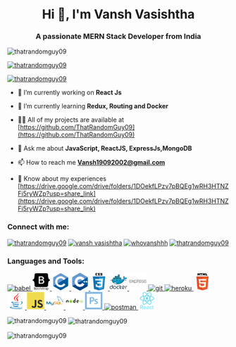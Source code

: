 <h1 align="center">Hi 👋, I'm Vansh Vasishtha</h1>
<h3 align="center">A passionate MERN Stack Developer from India</h3>



<p align="left"> <img src="https://komarev.com/ghpvc/?username=thatrandomguy09&label=Profile%20views&color=0e75b6&style=flat" alt="thatrandomguy09" /> </p>

<p align="left"> <a href="https://github.com/ryo-ma/github-profile-trophy"><img src="https://github-profile-trophy.vercel.app/?username=thatrandomguy09" alt="thatrandomguy09" /></a> </p>

<p align="left"> <a href="https://twitter.com/thatrandomguy09" target="blank"><img src="https://img.shields.io/twitter/follow/thatrandomguy09?logo=twitter&style=for-the-badge" alt="thatrandomguy09" /></a> </p>

- 🔭 I’m currently working on **React Js**

- 🌱 I’m currently learning **Redux, Routing and Docker**

- 👨‍💻 All of my projects are available at [https://github.com/ThatRandomGuy09](https://github.com/ThatRandomGuy09)

- 💬 Ask me about **JavaScript, ReactJS, ExpressJs,MongoDB**

- 📫 How to reach me **Vansh19092002@gmail.com**

- 📄 Know about my experiences [https://drive.google.com/drive/folders/1DOekfLPzv7pBQEg1wRH3HTNZFi5ryWZp?usp=share_link](https://drive.google.com/drive/folders/1DOekfLPzv7pBQEg1wRH3HTNZFi5ryWZp?usp=share_link)

<h3 align="left">Connect with me:</h3>
<p align="left">
<a href="https://twitter.com/thatrandomguy09" target="blank"><img align="center" src="https://raw.githubusercontent.com/rahuldkjain/github-profile-readme-generator/master/src/images/icons/Social/twitter.svg" alt="thatrandomguy09" height="30" width="40" /></a>
<a href="https://fb.com/vansh vasishtha" target="blank"><img align="center" src="https://raw.githubusercontent.com/rahuldkjain/github-profile-readme-generator/master/src/images/icons/Social/facebook.svg" alt="vansh vasishtha" height="30" width="40" /></a>
<a href="https://instagram.com/whovanshhh" target="blank"><img align="center" src="https://raw.githubusercontent.com/rahuldkjain/github-profile-readme-generator/master/src/images/icons/Social/instagram.svg" alt="whovanshhh" height="30" width="40" /></a>
<a href="https://www.leetcode.com/thatrandomguy09" target="blank"><img align="center" src="https://raw.githubusercontent.com/rahuldkjain/github-profile-readme-generator/master/src/images/icons/Social/leet-code.svg" alt="thatrandomguy09" height="30" width="40" /></a>
</p>

<h3 align="left">Languages and Tools:</h3>
<p align="left"> <a href="https://babeljs.io/" target="_blank" rel="noreferrer"> <img src="https://www.vectorlogo.zone/logos/babeljs/babeljs-icon.svg" alt="babel" width="40" height="40"/> </a> <a href="https://getbootstrap.com" target="_blank" rel="noreferrer"> <img src="https://raw.githubusercontent.com/devicons/devicon/master/icons/bootstrap/bootstrap-plain-wordmark.svg" alt="bootstrap" width="40" height="40"/> </a> <a href="https://www.cprogramming.com/" target="_blank" rel="noreferrer"> <img src="https://raw.githubusercontent.com/devicons/devicon/master/icons/c/c-original.svg" alt="c" width="40" height="40"/> </a> <a href="https://www.w3schools.com/cpp/" target="_blank" rel="noreferrer"> <img src="https://raw.githubusercontent.com/devicons/devicon/master/icons/cplusplus/cplusplus-original.svg" alt="cplusplus" width="40" height="40"/> </a> <a href="https://www.w3schools.com/css/" target="_blank" rel="noreferrer"> <img src="https://raw.githubusercontent.com/devicons/devicon/master/icons/css3/css3-original-wordmark.svg" alt="css3" width="40" height="40"/> </a> <a href="https://www.docker.com/" target="_blank" rel="noreferrer"> <img src="https://raw.githubusercontent.com/devicons/devicon/master/icons/docker/docker-original-wordmark.svg" alt="docker" width="40" height="40"/> </a> <a href="https://expressjs.com" target="_blank" rel="noreferrer"> <img src="https://raw.githubusercontent.com/devicons/devicon/master/icons/express/express-original-wordmark.svg" alt="express" width="40" height="40"/> </a> <a href="https://git-scm.com/" target="_blank" rel="noreferrer"> <img src="https://www.vectorlogo.zone/logos/git-scm/git-scm-icon.svg" alt="git" width="40" height="40"/> </a> <a href="https://heroku.com" target="_blank" rel="noreferrer"> <img src="https://www.vectorlogo.zone/logos/heroku/heroku-icon.svg" alt="heroku" width="40" height="40"/> </a> <a href="https://www.w3.org/html/" target="_blank" rel="noreferrer"> <img src="https://raw.githubusercontent.com/devicons/devicon/master/icons/html5/html5-original-wordmark.svg" alt="html5" width="40" height="40"/> </a> <a href="https://www.java.com" target="_blank" rel="noreferrer"> <img src="https://raw.githubusercontent.com/devicons/devicon/master/icons/java/java-original.svg" alt="java" width="40" height="40"/> </a> <a href="https://developer.mozilla.org/en-US/docs/Web/JavaScript" target="_blank" rel="noreferrer"> <img src="https://raw.githubusercontent.com/devicons/devicon/master/icons/javascript/javascript-original.svg" alt="javascript" width="40" height="40"/> </a> <a href="https://www.mysql.com/" target="_blank" rel="noreferrer"> <img src="https://raw.githubusercontent.com/devicons/devicon/master/icons/mysql/mysql-original-wordmark.svg" alt="mysql" width="40" height="40"/> </a> <a href="https://nodejs.org" target="_blank" rel="noreferrer"> <img src="https://raw.githubusercontent.com/devicons/devicon/master/icons/nodejs/nodejs-original-wordmark.svg" alt="nodejs" width="40" height="40"/> </a> <a href="https://www.photoshop.com/en" target="_blank" rel="noreferrer"> <img src="https://raw.githubusercontent.com/devicons/devicon/master/icons/photoshop/photoshop-line.svg" alt="photoshop" width="40" height="40"/> </a> <a href="https://postman.com" target="_blank" rel="noreferrer"> <img src="https://www.vectorlogo.zone/logos/getpostman/getpostman-icon.svg" alt="postman" width="40" height="40"/> </a> <a href="https://reactjs.org/" target="_blank" rel="noreferrer"> <img src="https://raw.githubusercontent.com/devicons/devicon/master/icons/react/react-original-wordmark.svg" alt="react" width="40" height="40"/> </a> </p>

<p><img align="left" src="https://github-readme-stats.vercel.app/api/top-langs?username=thatrandomguy09&show_icons=true&locale=en&layout=compact" alt="thatrandomguy09" /></p>

<p>&nbsp;<img align="center" src="https://github-readme-stats.vercel.app/api?username=thatrandomguy09&show_icons=true&locale=en" alt="thatrandomguy09" /></p>

<p><img align="center" src="https://github-readme-streak-stats.herokuapp.com/?user=thatrandomguy09&" alt="thatrandomguy09" /></p>
